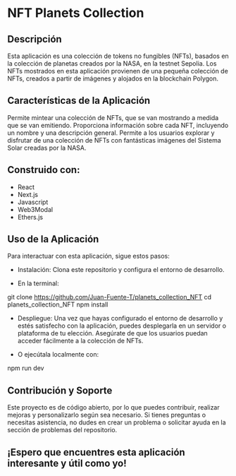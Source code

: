 # NFT Planets Collection

## Descripción

Esta aplicación es una colección de tokens no fungibles (NFTs), basados en la colección de planetas creados por la NASA, en la testnet Sepolia. Los NFTs mostrados en esta aplicación provienen de una pequeña colección de NFTs, creados a partir de imágenes y alojados en la blockchain Polygon.

## Características de la Aplicación

Permite mintear una colección de NFTs, que se van mostrando a medida que se van emitiendo.
Proporciona información sobre cada NFT, incluyendo un nombre y una descripción general.
Permite a los usuarios explorar y disfrutar de una colección de NFTs con fantásticas imágenes del Sistema Solar creadas por la NASA.

## Construido con:

- React
- Next.js
- Javascript
- Web3Modal
- Ethers.js

## Uso de la Aplicación

Para interactuar con esta aplicación, sigue estos pasos:

- Instalación:
  Clona este repositorio y configura el entorno de desarrollo.

- En la terminal:

git clone https://github.com/Juan-Fuente-T/planets_collection_NFT
cd planets_collection_NFT
npm install

- Despliegue:
  Una vez que hayas configurado el entorno de desarrollo y estés satisfecho con la aplicación, puedes desplegarla en un servidor o plataforma de tu elección. Asegúrate de que los usuarios puedan acceder fácilmente a la colección de NFTs.

- O ejecútala localmente con:

npm run dev

## Contribución y Soporte

Este proyecto es de código abierto, por lo que puedes contribuir, realizar mejoras y personalizarlo según sea necesario. Si tienes preguntas o necesitas asistencia, no dudes en crear un problema o solicitar ayuda en la sección de problemas del repositorio.

## ¡Espero que encuentres esta aplicación interesante y útil como yo!
